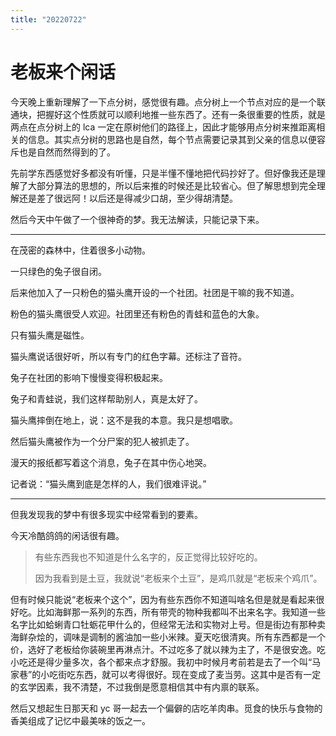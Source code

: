 ```yaml
---
title: "20220722"
---
```

老板来个闲话
===

今天晚上重新理解了一下点分树，感觉很有趣。点分树上一个节点对应的是一个联通块，把握好这个性质就可以顺利地推一些东西了。还有一条很重要的性质，就是两点在点分树上的 lca 一定在原树他们的路径上，因此才能够用点分树来推距离相关的信息。其实点分树的思路也是自然，每个节点需要记录其到父亲的信息以便容斥也是自然而然得到的了。

先前学东西感觉好多都没有听懂，只是半懂不懂地把代码抄好了。但好像我还是理解了大部分算法的思想的，所以后来推的时候还是比较省心。但了解思想到完全理解还是差了很远阿！以后还是得减少口胡，至少得胡清楚。

然后今天中午做了一个很神奇的梦。我无法解读，只能记录下来。

----

在茂密的森林中，住着很多小动物。

一只绿色的兔子很自闭。

后来他加入了一只粉色的猫头鹰开设的一个社团。社团是干嘛的我不知道。

粉色的猫头鹰很受人欢迎。社团里还有粉色的青蛙和蓝色的大象。

只有猫头鹰是磁性。

猫头鹰说话很好听，所以有专门的红色字幕。还标注了音符。

兔子在社团的影响下慢慢变得积极起来。

兔子和青蛙说，我们这样帮助别人，真是太好了。

猫头鹰摔倒在地上，说：这不是我的本意。我只是想唱歌。

然后猫头鹰被作为一个分尸案的犯人被抓走了。

漫天的报纸都写着这个消息，兔子在其中伤心地哭。

记者说：“猫头鹰到底是怎样的人，我们很难评说。”

----

但我发现我的梦中有很多现实中经常看到的要素。

今天冷酷鸽鸽的闲话很有趣。

>   有些东西我也不知道是什么名字的，反正觉得比较好吃的。
>
>   因为我看到是土豆，我就说“老板来个土豆”，是鸡爪就是“老板来个鸡爪”。

但有时候只能说“老板来个这个”，因为有些东西你不知道叫啥名但是就是看起来很好吃。比如海鲜那一系列的东西，所有带壳的物种我都叫不出来名字。我知道一些名字比如蛤蜊青口牡蛎花甲什么的，但经常无法和实物对上号。但是街边有那种卖海鲜杂烩的，调味是调制的酱油加一些小米辣。夏天吃很清爽。所有东西都是一个价，选好了老板给你装碗里再淋点汁。不过吃多了就以辣为主了，不是很安逸。吃小吃还是得少量多次，各个都来点才舒服。我初中时候月考前若是去了一个叫“马家巷”的小吃街吃东西，就可以考得很好。现在变成了麦当劳。这其中是否有一定的玄学因素，我不清楚，不过我倒是愿意相信其中有内禀的联系。

然后又想起生日那天和 yc 哥一起去一个偏僻的店吃羊肉串。觅食的快乐与食物的香美组成了记忆中最美味的饭之一。
